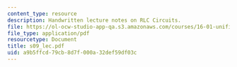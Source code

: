 ```yaml
---
content_type: resource
description: Handwritten lecture notes on RLC Circuits.
file: https://ol-ocw-studio-app-qa.s3.amazonaws.com/courses/16-01-unified-engineering-i-ii-iii-iv-fall-2005-spring-2006/a9b5ffcd79cb8d7f000a32def59df03c_s09_lec.pdf
file_type: application/pdf
resourcetype: Document
title: s09_lec.pdf
uid: a9b5ffcd-79cb-8d7f-000a-32def59df03c
---
```

